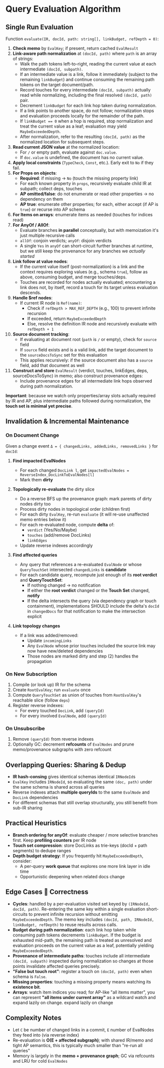 # Query Evaluation Algorithm

## Single Run Evaluation

Function `evaluate(IR, docId, path: string[], linkBudget, refDepth = 0)`:

1. **Check memo** by `EvalKey`; if present, return cached `EvalResult`
2. **Link-aware path normalization** at `(docId, path)` where `path` is an array
   of strings:
   - Walk the path tokens left-to-right, reading the current value at each
     intermediate `(docId, subpath)`.
   - If an intermediate value is a link, follow it immediately (subject to the
     remaining `linkBudget`) and continue consuming the remaining path tokens on
     the target document/path.
   - Record touches for every intermediate `(docId, subpath)` actually read
     while normalizing, including the final resolved `(docId, path)` pair.
   - Decrement `linkBudget` for each link hop taken during normalization.
   - If a link points to another space, do not follow; normalization stops and
     evaluation proceeds locally for the remainder of the path.
   - If `linkBudget == 0` when a hop is required, stop normalization and treat
     the current value as a leaf; evaluation may yield `MaybeExceededDepth`.
   - After normalization, refer to the resulting `(docId, path)` as the
     normalized location for subsequent steps.
3. **Read current JSON value** at the normalized location:
   - For `/` or empty path, evaluate against `doc.value`.
   - If `doc.value` is undefined, the document has no current value.
4. **Apply local constraints** (`TypeCheck`, `Const`, etc.). Early exit to `No`
   if they fail.
5. **For Props on objects**:
   - **Required**: if missing → `No` (touch the missing property link)
   - For each known property in `props`, recursively evaluate child IR at
     subpath; collect deps, touches
   - **AP omitted/false**: do not enumerate or read other properties → no
     dependency on them
   - **AP true**: enumerate other properties; for each, either accept (if AP is
     `true`) or recurse into AP schema
6. **For Items on arrays**: enumerate items as needed (touches for indices read)
7. **For AnyOf / AllOf**:
   - Evaluate branches **in parallel** conceptually, but with memoization it's
     just multiple recursive calls
   - `allOf`: conjoin verdicts; `anyOf`: disjoin verdicts
   - A single `Yes` in `anyOf` can short-circuit further branches at runtime,
     but we still keep the provenance for any branches we _actually started_
8. **Link follow at value nodes**:
   - If the current value itself (post-normalization) is a link and the context
     requires exploring values (e.g., schema `true`), follow as above, consuming
     budget, and merge touches/deps.
   - Touches are recorded for nodes actually evaluated; encountering a link does
     not, by itself, record a touch for its target unless evaluation descends.
9. **Handle $ref nodes**:
   - If current IR node is `Ref(name)`:
     - Check if `refDepth > MAX_REF_DEPTH` (e.g., 100) to prevent infinite
       recursion
     - If exceeded, return `MaybeExceededDepth`
     - Else, resolve the definition IR node and recursively evaluate with
       `refDepth + 1`
10. **Source document tracking**:
    - If evaluating at document root (`path` is `/` or empty), check for
      `source` field
    - If `source` field exists and is a valid link, add the target document to
      the `sourceDocsToSync` set for this evaluation
    - This applies recursively: if the source document also has a `source`
      field, add that document as well
11. **Construct and store** `EvalResult` (verdict, touches, linkEdges, deps,
    sourceDocsToSync) in memo; also construct provenance edges:
    - Include provenance edges for all intermediate link hops observed during
      path normalization.

**Important**: because we watch only properties/array slots actually required by
IR and AP, plus intermediate paths followed during normalization, the **touch
set is minimal yet precise**.

## Invalidation & Incremental Maintenance

### On Document Change

Given a change event `Δ = { changedLinks, addedLinks, removedLinks }` for
`docId`:

1. **Find impacted EvalNodes**
   - For each changed `DocLink l`, get
     `impactedEvalNodes = ReverseIndex_DocLinkToEvalNodes[l]`
   - Mark them **dirty**

2. **Topologically re-evaluate** the dirty slice
   - Do a reverse BFS up the provenance graph: mark parents of dirty nodes dirty
     too
   - Process dirty nodes in topological order (children first)
   - For each dirty `EvalKey`, re-run `evaluate` (it will re-use unaffected memo
     entries below it)
   - For each re-evaluated node, compute **delta** of:
     - `verdict` (Yes/No/Maybe)
     - `touches` (add/remove DocLinks)
     - `linkEdges`
   - Update reverse indexes accordingly

3. **Find affected queries**
   - Any query that references a re-evaluated `EvalNode` or whose
     `QueryTouchSet` intersected `changedLinks` is **candidate**
   - For each candidate query, recompute just enough of its **root verdict** and
     **QueryTouchSet**:
     - If nothing changed → no notification
     - If either the **root verdict** changed or the **Touch Set** changed,
       **notify**
     - If the delta intersects the query (via dependency graph or touch
       containment), implementations SHOULD include the delta's `docId` in
       `changedDocs` for that notification to make the intersection explicit

4. **Link topology changes**
   - If a link was added/removed:
     - Update `incomingLinks`
     - Any `EvalNode` whose prior touches included the source link may now have
       new/deleted dependencies
     - Those nodes are marked dirty and step (2) handles the propagation

### On New Subscription

1. Compile (or look up) IR for the schema
2. Create `RootEvalKey`; run `evaluate` once
3. Compute `QueryTouchSet` as union of touches from `RootEvalKey`'s reachable
   slice (follow `deps`)
4. Register reverse indexes:
   - For every touched `DocLink`, add `(queryId)`
   - For every involved `EvalNode`, add `(queryId)`

### On Unsubscribe

1. Remove `(queryId)` from reverse indexes
2. Optionally GC: decrement **refcounts** of `EvalNodes` and prune
   memo/provenance subgraphs with zero refcount

## Overlapping Queries: Sharing & Dedup

- **IR hash-consing** gives identical schemas identical `IRNodeId`s
- `EvalKey` includes `IRNodeId`, so evaluating the same `(doc, path)` under the
  same schema is shared across all queries
- Reverse indexes attach **multiple queryIds** to the same `EvalNode` and
  `DocLink` dependencies
- For different schemas that still overlap structurally, you still benefit from
  sub-IR sharing

## Practical Heuristics

- **Branch ordering for anyOf**: evaluate cheaper / more selective branches
  first. Keep **profiling counters** per IR node
- **Touch set compression**: store DocLinks as trie-keys (docId + path segments)
  to dedupe ranges
- **Depth budget strategy**: If you frequently hit `MaybeExceededDepth`,
  consider:
  - A per-query **work queue** that explores one more link layer in idle time
  - Opportunistic deepening when related docs change

## Edge Cases  Correctness

- **Cycles**: handled by a per-evaluation visited set keyed by
  `(IRNodeId, docId, path)`. Re-entering the same key within a single evaluation
  short-circuits to prevent infinite recursion without emitting
  `MaybeExceededDepth`. The memo key includes
  `(docId, path, IRNodeId, linkBudget, refDepth)` to reuse results across calls.
- **Budget during path normalization**: each link hop taken while consuming path
  tokens decrements `linkBudget`. If the budget is exhausted mid-path, the
  remaining path is treated as unresolved and evaluation proceeds on the current
  value as a leaf, potentially yielding `MaybeExceededDepth`.
- **Provenance of intermediate paths**: touches include all intermediate
  `(docId, subpath)` inspected during normalization so changes at those points
  invalidate affected queries precisely.
- **"False but touch root"**: register a touch on `(docId, path)` even when
  schema is `False`.
- **Missing properties**: touching a missing property means watching its
  **existence bit**.
- **Arrays**: watch item indices you read; for AP-like "all items matter", you
  can represent **"all items under current array"** as a wildcard watch and
  expand lazily on change. expand lazily on change

## Complexity Notes

- Let `C` be number of changed links in a commit, `E` number of EvalNodes they
  feed into (via reverse index)
- Re-evaluation is **O(E + affected subgraph)**; with shared IR/memo and tight
  AP semantics, this is typically much smaller than "re-run all queries"
- Memory is largely in the **memo + provenance graph**; GC via refcounts and LRU
  for cold `EvalNodes`
